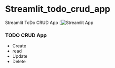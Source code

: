 # Streamlit_todo_crud_app
Streamlit ToDo CRUD App
[![Streamlit App](https://apptodocrudapp-9qbbcsxpjrcdkwgimqqsnf.streamlit.app/)

### TODO CRUD App
+ Create 
+ read
+ Update
+ Delete

